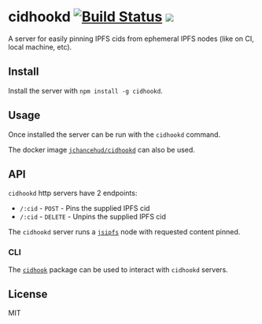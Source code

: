 # cidhookd [![Build Status](https://travis-ci.org/JChanceHud/cidhookd.svg?branch=master)](https://travis-ci.org/JChanceHud/cidhookd) [![](https://img.shields.io/npm/v/cidhookd.svg)](https://www.npmjs.com/package/cidhookd)

A server for easily pinning IPFS cids from ephemeral IPFS nodes (like on CI, local machine, etc).

## Install

Install the server with `npm install -g cidhookd`.

## Usage

Once installed the server can be run with the `cidhookd` command.

The docker image [`jchancehud/cidhookd`](https://cloud.docker.com/u/jchancehud/repository/docker/jchancehud/cidhook) can also be used.

## API

`cidhookd` http servers have 2 endpoints:

- `/:cid` - `POST` - Pins the supplied IPFS cid
- `/:cid` - `DELETE` - Unpins the supplied IPFS cid

The `cidhookd` server runs a [`jsipfs`](https://github.com/ipfs/js-ipfs) node with requested content pinned.

### CLI

The [`cidhook`](https://github.com/jchancehud/cidhook) package can be used to interact with `cidhookd` servers.

## License

MIT

